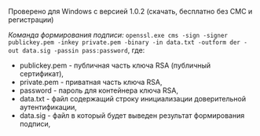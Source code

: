 Проверено для Windows с версией 1.0.2 (скачать, бесплатно без СМС и регистрации)

*Команда формирования подписи:* ```openssl.exe cms -sign -signer publickey.pem -inkey private.pem -binary -in data.txt -outform der -out data.sig -passin pass:password```, где:
* publickey.pem - публичная часть ключа RSA (публичный сертификат),
* private.pem - приватная часть ключа RSA,
* password - пароль для контейнера ключа RSA,
* data.txt - файл содержащий строку инициализации доверительной аутентификации,
* data.sig - файл в который будет выведен результат формирования подписи,

